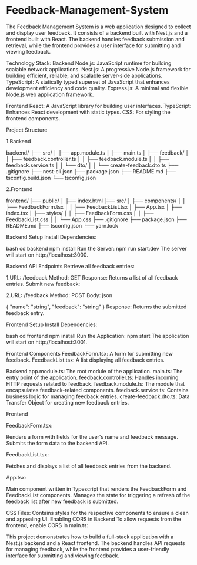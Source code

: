 # Feedback-Management-System

The Feedback Management System is a web application designed to collect and display user feedback. It consists of a backend built with Nest.js and a frontend built with React. The backend handles feedback submission and retrieval, while the frontend provides a user interface for submitting and viewing feedback.

Technology Stack:
Backend
Node.js: JavaScript runtime for building scalable network applications.
Nest.js: A progressive Node.js framework for building efficient, reliable, and scalable server-side applications.
TypeScript: A statically typed superset of JavaScript that enhances development efficiency and code quality.
Express.js: A minimal and flexible Node.js web application framework.

Frontend
React: A JavaScript library for building user interfaces.
TypeScript: Enhances React development with static types.
CSS: For styling the frontend components.

Project Structure

1.Backend

backend/
├── src/
│   ├── app.module.ts
│   ├── main.ts
│   ├── feedback/
│   │   ├── feedback.controller.ts
│   │   ├── feedback.module.ts
│   │   ├── feedback.service.ts
│   │   └── dto/
│   │       └── create-feedback.dto.ts
├── .gitignore
├── nest-cli.json
├── package.json
├── README.md
├── tsconfig.build.json
└── tsconfig.json

2.Frontend

frontend/
├── public/
│   ├── index.html
├── src/
│   ├── components/
│   │   ├── FeedbackForm.tsx
│   │   ├── FeedbackList.tsx
│   ├── App.tsx
│   ├── index.tsx
│   ├── styles/
│   │   ├── FeedbackForm.css
│   │   ├── FeedbackList.css
│   │   └── App.css
├── .gitignore
├── package.json
├── README.md
├── tsconfig.json
└── yarn.lock

Backend Setup
Install Dependencies:

bash
cd backend
npm install
Run the Server:
npm run start:dev
The server will start on http://localhost:3000.

Backend API Endpoints
Retrieve all feedback entries:

1.URL: /feedback
Method: GET
Response: Returns a list of all feedback entries.
Submit new feedback:

2.URL: /feedback
Method: POST
Body:
json

{
  "name": "string",
  "feedback": "string"
}
Response: Returns the submitted feedback entry.

Frontend Setup
Install Dependencies:

bash
cd frontend
npm install
Run the Application:
npm start
The application will start on http://localhost:3001.

Frontend Components
FeedbackForm.tsx: A form for submitting new feedback.
FeedbackList.tsx: A list displaying all feedback entries.


Backend
app.module.ts: The root module of the application.
main.ts: The entry point of the application.
feedback.controller.ts: Handles incoming HTTP requests related to feedback.
feedback.module.ts: The module that encapsulates feedback-related components.
feedback.service.ts: Contains business logic for managing feedback entries.
create-feedback.dto.ts: Data Transfer Object for creating new feedback entries.

Frontend

FeedbackForm.tsx:

Renders a form with fields for the user's name and feedback message.
Submits the form data to the backend API.

FeedbackList.tsx:

Fetches and displays a list of all feedback entries from the backend.

App.tsx:

Main component written in Typescript that renders the FeedbackForm and FeedbackList components.
Manages the state for triggering a refresh of the feedback list after new feedback is submitted.

CSS Files:
Contains styles for the respective components to ensure a clean and appealing UI.
Enabling CORS in Backend
To allow requests from the frontend, enable CORS in main.ts:


This project demonstrates how to build a full-stack application with a Nest.js backend and a React frontend. The backend handles API requests for managing feedback, while the frontend provides a user-friendly interface for submitting and viewing feedback.
